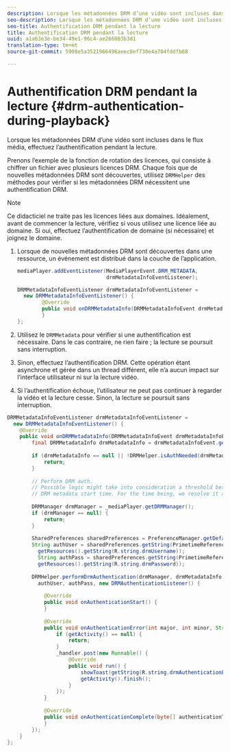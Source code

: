 ```yaml
---
description: Lorsque les métadonnées DRM d’une vidéo sont incluses dans le flux média, effectuez l’authentification pendant la lecture.
seo-description: Lorsque les métadonnées DRM d’une vidéo sont incluses dans le flux média, effectuez l’authentification pendant la lecture.
seo-title: Authentification DRM pendant la lecture
title: Authentification DRM pendant la lecture
uuid: a1a63e3e-be34-49e1-96c4-ae266003b3d1
translation-type: tm+mt
source-git-commit: 5908e5a3521966496aeec0ef730e4a704fddfb68

---
```



# Authentification DRM pendant la lecture {#drm-authentication-during-playback}

Lorsque les métadonnées DRM d’une vidéo sont incluses dans le flux média, effectuez l’authentification pendant la lecture.

Prenons l’exemple de la fonction de rotation des licences, qui consiste à chiffrer un fichier avec plusieurs licences DRM. Chaque fois que de nouvelles métadonnées DRM sont découvertes, utilisez `DRMHelper` des méthodes pour vérifier si les métadonnées DRM nécessitent une authentification DRM.

>[!NOTE]
>
>Ce didacticiel ne traite pas les licences liées aux domaines. Idéalement, avant de commencer la lecture, vérifiez si vous utilisez une licence liée au domaine. Si oui, effectuez l’authentification de domaine (si nécessaire) et joignez le domaine.

1. Lorsque de nouvelles métadonnées DRM sont découvertes dans une ressource, un événement est distribué dans la couche de l’application.

   ```java
   mediaPlayer.addEventListener(MediaPlayerEvent.DRM_METADATA,  
                                drmMetadataInfoEventListener); 
   
   DRMMetadataInfoEventListener drmMetadataInfoEventListener =  
     new DRMMetadataInfoEventListener() { 
           @Override 
           public void onDRMMetadataInfo(DRMMetadataInfoEvent drmMetadataInfoEvent) { 
           } 
   };
   ```

1. Utilisez le `DRMMetadata` pour vérifier si une authentification est nécessaire. Dans le cas contraire, ne rien faire ; la lecture se poursuit sans interruption.
1. Sinon, effectuez l’authentification DRM. Cette opération étant asynchrone et gérée dans un thread différent, elle n’a aucun impact sur l’interface utilisateur ni sur la lecture vidéo.
1. Si l’authentification échoue, l’utilisateur ne peut pas continuer à regarder la vidéo et la lecture cesse. Sinon, la lecture se poursuit sans interruption.

```java
DRMMetadataInfoEventListener drmMetadataInfoEventListener =  
  new DRMMetadataInfoEventListener() { 
    @Override 
    public void onDRMMetadataInfo(DRMMetadataInfoEvent drmMetadataInfoEvent) { 
        final DRMMetadataInfo drmMetadataInfo = drmMetadataInfoEvent.getDRMMetadataInfo(); 
 
        if (drmMetadataInfo == null || !DRMHelper.isAuthNeeded(drmMetadataInfo.getDRMMetadata())) { 
            return; 
        } 
 
        // Perform DRM auth. 
        // Possible logic might take into consideration a threshold between the current player time and the 
        // DRM metadata start time. For the time being, we resolve it as soon as we receive the DRM metadata. 
 
        DRMManager drmManager = _mediaPlayer.getDRMManager(); 
        if (drmManager == null) { 
            return; 
        } 
 
        SharedPreferences sharedPreferences = PreferenceManager.getDefaultSharedPreferences(getActivity()); 
        String authUser = sharedPreferences.getString(PrimetimeReference.SETTINGS_DRM_USERNAME,  
          getResources().getString(R.string.drmUsername)); 
          String authPass = sharedPreferences.getString(PrimetimeReference.SETTINGS_DRM_PASSWORD,  
          getResources().getString(R.string.drmPassword)); 
 
        DRMHelper.performDrmAuthentication(drmManager, drmMetadataInfo.getDRMMetadata(),  
          authUser, authPass, new DRMAuthenticationListener() { 
 
            @Override 
            public void onAuthenticationStart() { 
            } 
 
            @Override 
            public void onAuthenticationError(int major, int minor, String erroString, String serverErrorURL) { 
                if (getActivity() == null) { 
                    return; 
                } 
                _handler.post(new Runnable() { 
                    @Override 
                    public void run() { 
                        showToast(getString(R.string.drmAuthenticationError)); 
                        getActivity().finish(); 
                    } 
                }); 
            } 
 
            @Override 
            public void onAuthenticationComplete(byte[] authenticationToken) { 
            } 
        }); 
    } 
};
```
